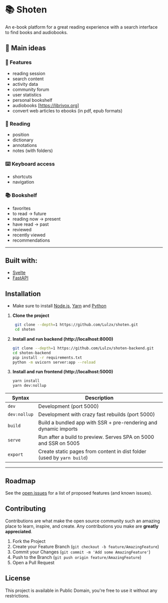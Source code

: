 # 📚 Shoten

An e-book platform for a great reading experience with a search interface to find books and audiobooks.


## 💭 Main ideas

### 🤩 Features

- reading session
- search content
- activity data
- community forum
- user statistics
- personal bookshelf
- audiobooks [https://librivox.org]
- convert web articles to ebooks (in pdf, epub formats)

### 🧐 Reading

- position
- dictionary
- annotations
- notes (with folders)

### ⌨️ Keyboard access

- shortcuts 
- navigation

### 📚 Bookshelf

- favorites
- to read -> future
- reading now -> present
- have read -> past
- reviewed
- recently viewed
- recommendations

---

## Built with:

- [Svelte](http://svelte.dev/)
- [FastAPI](https://fastapi.tiangolo.com/)


## Installation

- Make sure to install [Node.js](https://nodejs.org/en/download/), [Yarn](https://yarnpkg.com/getting-started/install) and [Python](https://www.python.org/downloads/)

1. **Clone the project**

   ```sh
    git clone --depth=1 https://github.com/Lulzx/shoten.git
    cd shoten
   ```

2. **Install and run backend (http://localhost:8000)**

    ```sh
    git clone --depth=1 https://github.com/Lulzx/shoten-backend.git
    cd shoten-backend
    pip install -r requirements.txt
    python -m uvicorn server:app --reload
    ```

3. **Install and run frontend (http://localhost:5000)**

    ```sh
    yarn install
    yarn dev:nollup
    ```


| Syntax           | Description                                                                       |
|------------------|-----------------------------------------------------------------------------------|
| `dev`            | Development (port 5000)                                                           |
| `dev:nollup`     | Development with crazy fast rebuilds (port 5000)                                  |
| `build`          | Build a bundled app with SSR + pre-rendering and dynamic imports                   |
| `serve`          | Run after a build to preview. Serves SPA on 5000 and SSR on 5005                  |
| `export`         | Create static pages from content in dist folder (used by `yarn build`)            |

---

## Roadmap

See the [open issues](https://github.com/lulzx/shoten/issues) for a list of proposed features (and known issues).

## Contributing

Contributions are what make the open source community such an amazing place to learn, inspire, and create. Any contributions you make are **greatly appreciated**.

1. Fork the Project
2. Create your Feature Branch (`git checkout -b feature/AmazingFeature`)
3. Commit your Changes (`git commit -m 'Add some AmazingFeature'`)
4. Push to the Branch (`git push origin feature/AmazingFeature`)
5. Open a Pull Request

## License

This project is available in Public Domain, you're free to use it without any restrictions.
